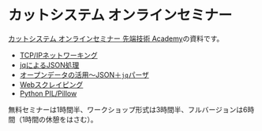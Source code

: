 # カットシステム オンラインセミナー

[カットシステム オンラインセミナー 先端技術 Academy](https://www.cutt.co.jp/lectures/)の資料です。

- [TCP/IPネットワーキング](./TcpIp/README.md)
- [jqによるJSON処理](./Jq/README.md)
- [オープンデータの活用～JSON＋`jq`パーザ](./OpenData-Jq/README.md)
- [Webスクレイピング](./Scraping/README.md)
- [Python PIL/Pillow](./Pillow/README.md)

無料セミナーは1時間半、ワークショップ形式は3時間半、フルバージョンは6時間（1時間の休憩をはさむ）。

